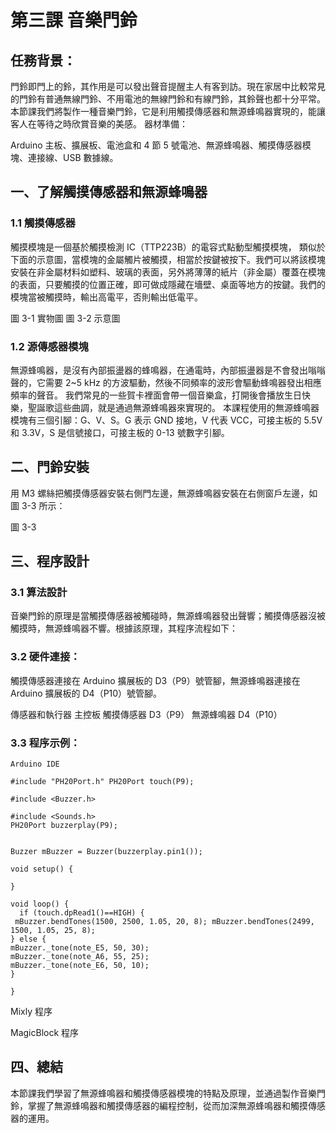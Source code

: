 # 第三課	音樂門鈴



## 任務背景：
<P>
門鈴即門上的鈴，其作用是可以發出聲音提醒主人有客到訪。現在家居中比較常見的門鈴有普通無線門鈴、不用電池的無線門鈴和有線門鈴，其鈴聲也都十分平常。本節課我們將製作一種音樂門鈴，它是利用觸摸傳感器和無源蜂鳴器實現的，能讓客人在等待之時欣賞音樂的美感。
器材準備：

Arduino 主板、擴展板、電池盒和 4 節 5 號電池、無源蜂鳴器、觸摸傳感器模塊、連接線、USB 數據線。
<P>


## 一、了解觸摸傳感器和無源蜂鳴器

### 1.1	觸摸傳感器
<P>
觸摸模塊是一個基於觸摸檢測 IC（TTP223B）的電容式點動型觸摸模塊， 類似於下面的示意圖，當模塊的金屬觸片被觸摸，相當於按鍵被按下。我們可以將該模塊安裝在非金屬材料如塑料、玻璃的表面，另外將薄薄的紙片（非金屬）覆蓋在模塊的表面，只要觸摸的位置正確，即可做成隱藏在墻壁、桌面等地方的按鍵。我們的模塊當被觸摸時，輸出高電平，否則輸出低電平。
<P>


圖 3-1	實物圖	圖 3-2	示意圖

### 1.2		源傳感器模塊
<P>
無源蜂鳴器，是沒有內部振盪器的蜂鳴器，在通電時，內部振盪器是不會發出嗡嗡聲的，它需要 2~5 kHz 的方波驅動，然後不同頻率的波形會驅動蜂鳴器發出相應頻率的聲音。 我們常見的一些賀卡裡面會帶一個音樂盒，打開後會播放生日快樂，聖誕歌這些曲調，就是通過無源蜂鳴器來實現的。
本課程使用的無源蜂鳴器模塊有三個引腳：G、V、S。G 表示 GND 接地，V 代表 VCC，可接主板的 5.5V 和 3.3V，S 是信號接口，可接主板的 0-13 號數字引腳。
<P>

## 二、門鈴安裝
<P>
用 M3 螺絲把觸摸傳感器安裝右側門左邊，無源蜂鳴器安裝在右側窗戶左邊，如圖 3-3 所示：
<P>









圖 3-3

## 三、程序設計

### 3.1	算法設計
<P>
音樂門鈴的原理是當觸摸傳感器被觸碰時，無源蜂鳴器發出聲響；觸摸傳感器沒被觸摸時，無源蜂鳴器不響。根據該原理，其程序流程如下：
<P>

### 3.2	硬件連接：
<P>
觸摸傳感器連接在 Arduino 擴展板的 D3（P9）號管腳，無源蜂鳴器連接在 Arduino 擴展板的 D4（P10）號管腳。

傳感器和執行器
主控板
觸摸傳感器
D3（P9）
無源蜂鳴器
D4（P10）
<P>





### 3.3	程序示例：
    Arduino IDE

    #include "PH20Port.h" PH20Port touch(P9);

    #include <Buzzer.h>

    #include <Sounds.h> 
    PH20Port buzzerplay(P9);


    Buzzer mBuzzer = Buzzer(buzzerplay.pin1());

    void setup() {

    }

    void loop()	{
      if (touch.dpRead1()==HIGH) {
     mBuzzer.bendTones(1500, 2500, 1.05, 20, 8); mBuzzer.bendTones(2499, 1500, 1.05, 25, 8);
    } else {	
    mBuzzer._tone(note_E5, 50, 30);
    mBuzzer._tone(note_A6, 55, 25);
    mBuzzer._tone(note_E6, 50, 10); 
    }

    }


Mixly 程序




MagicBlock 程序




## 四、總結
<P>
本節課我們學習了無源蜂鳴器和觸摸傳感器模塊的特點及原理，並通過製作音樂門鈴，掌握了無源蜂鳴器和觸摸傳感器的編程控制，從而加深無源蜂鳴器和觸摸傳感器的運用。
<P>
